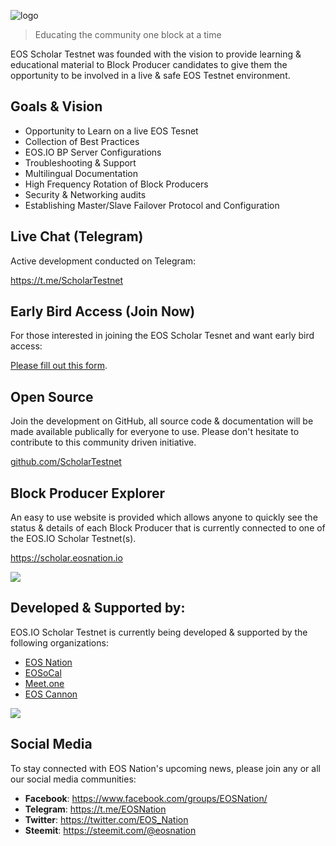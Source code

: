 ![logo](https://steemitimages.com/DQmY3LuDiJEseTaHz31XQqW2gsX2r1PMaveCLv5ydaFCz6M/image.png)

> Educating the community one block at a time

EOS Scholar Testnet was founded with the vision to provide learning & educational material to Block Producer candidates to give them the opportunity to be involved in a live & safe EOS Testnet environment.

## Goals & Vision

- Opportunity to Learn on a live EOS Tesnet
- Collection of Best Practices
- EOS.IO BP Server Configurations
- Troubleshooting & Support
- Multilingual Documentation
- High Frequency Rotation of Block Producers
- Security & Networking audits
- Establishing Master/Slave Failover Protocol and Configuration

## Live Chat (Telegram)

Active development conducted on Telegram:

https://t.me/ScholarTestnet

## Early Bird Access (Join Now)

For those interested in joining the EOS Scholar Tesnet and want early bird access:

[Please fill out this form](https://docs.google.com/forms/d/1wUrzzyyzqQAPIGaikxrJEKq9iDnICO9bw4mkaXalu0Y).

## Open Source

Join the development on GitHub, all source code & documentation will be made available publically for everyone to use. Please don't hesitate to contribute to this community driven initiative.

[github.com/ScholarTestnet](https://github.com/ScholarTestnet)

## Block Producer Explorer

An easy to use website is provided which allows anyone to quickly see the status & details of each Block Producer that is currently connected to one of the EOS.IO Scholar Testnet(s).

https://scholar.eosnation.io

![](https://steemitimages.com/DQmeX1QWVnBRySX1XHerEKyBA6x4ZxLiH111y46c4YLQRYv/image.png)

## Developed & Supported by:

EOS.IO Scholar Testnet is currently being developed & supported by the following organizations:

- [EOS Nation](https://eosnation.io)
- [EOSoCal](https://eosocal.io)
- [Meet.one](https://meet.one)
- [EOS Cannon](https://eoscannon.io)


![](https://steemitimages.com/DQmNQyzuinswRciD26EhWUYEekE3SshwREQnNC7MAjBMBZF/image.png)

## Social Media

To stay connected with EOS Nation's upcoming news, please join any or all our social media communities:

- **Facebook**: https://www.facebook.com/groups/EOSNation/
- **Telegram**: https://t.me/EOSNation
- **Twitter**: https://twitter.com/EOS_Nation
- **Steemit**: https://steemit.com/@eosnation
